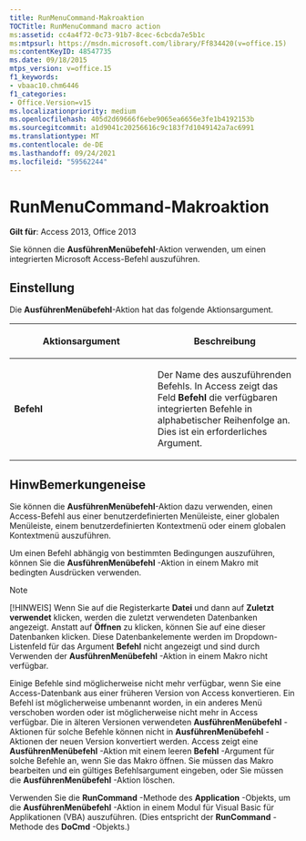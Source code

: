 ```yaml
---
title: RunMenuCommand-Makroaktion
TOCTitle: RunMenuCommand macro action
ms:assetid: cc4a4f72-0c73-91b7-8cec-6cbcda7e5b1c
ms:mtpsurl: https://msdn.microsoft.com/library/Ff834420(v=office.15)
ms:contentKeyID: 48547735
ms.date: 09/18/2015
mtps_version: v=office.15
f1_keywords:
- vbaac10.chm6446
f1_categories:
- Office.Version=v15
ms.localizationpriority: medium
ms.openlocfilehash: 405d2d69666f6ebe9065ea6656e3fe1b4192153b
ms.sourcegitcommit: a1d9041c20256616c9c183f7d1049142a7ac6991
ms.translationtype: MT
ms.contentlocale: de-DE
ms.lasthandoff: 09/24/2021
ms.locfileid: "59562244"
---
```

# <a name="runmenucommand-macro-action"></a>RunMenuCommand-Makroaktion

**Gilt für**: Access 2013, Office 2013

Sie können die **AusführenMenübefehl**-Aktion verwenden, um einen integrierten Microsoft Access-Befehl auszuführen.

## <a name="setting"></a>Einstellung

Die **AusführenMenübefehl**-Aktion hat das folgende Aktionsargument.

<table>
<colgroup>
<col style="width: 50%" />
<col style="width: 50%" />
</colgroup>
<thead>
<tr class="header">
<th><p>Aktionsargument</p></th>
<th><p>Beschreibung</p></th>
</tr>
</thead>
<tbody>
<tr class="odd">
<td><p><strong>Befehl</strong></p></td>
<td><p>Der Name des auszuführenden Befehls. In Access zeigt das Feld <strong>Befehl</strong> die verfügbaren integrierten Befehle in alphabetischer Reihenfolge an. Dies ist ein erforderliches Argument.</p></td>
</tr>
</tbody>
</table>

## <a name="remarks"></a>HinwBemerkungeneise

Sie können die **AusführenMenübefehl**-Aktion dazu verwenden, einen Access-Befehl aus einer benutzerdefinierten Menüleiste, einer globalen Menüleiste, einem benutzerdefinierten Kontextmenü oder einem globalen Kontextmenü auszuführen.

Um einen Befehl abhängig von bestimmten Bedingungen auszuführen, können Sie die **AusführenMenübefehl** -Aktion in einem Makro mit bedingten Ausdrücken verwenden.

> [!NOTE]
> [!HINWEIS] Wenn Sie auf die Registerkarte **Datei** und dann auf **Zuletzt verwendet** klicken, werden die zuletzt verwendeten Datenbanken angezeigt. Anstatt auf **Öffnen** zu klicken, können Sie auf eine dieser Datenbanken klicken. Diese Datenbankelemente werden im Dropdown-Listenfeld für das Argument **Befehl** nicht angezeigt und sind durch Verwenden der **AusführenMenübefehl** -Aktion in einem Makro nicht verfügbar.

Einige Befehle sind möglicherweise nicht mehr verfügbar, wenn Sie eine Access-Datenbank aus einer früheren Version von Access konvertieren. Ein Befehl ist möglicherweise umbenannt worden, in ein anderes Menü verschoben worden oder ist möglicherweise nicht mehr in Access verfügbar. Die in älteren Versionen verwendeten **AusführenMenübefehl** -Aktionen für solche Befehle können nicht in **AusführenMenübefehl** -Aktionen der neuen Version konvertiert werden. Access zeigt eine **AusführenMenübefehl** -Aktion mit einem leeren **Befehl** -Argument für solche Befehle an, wenn Sie das Makro öffnen. Sie müssen das Makro bearbeiten und ein gültiges Befehlsargument eingeben, oder Sie müssen die **AusführenMenübefehl** -Aktion löschen.

Verwenden Sie die **RunCommand** -Methode des **Application** -Objekts, um die **AusführenMenübefehl** -Aktion in einem Modul für Visual Basic für Applikationen (VBA) auszuführen. (Dies entspricht der **RunCommand** -Methode des **DoCmd** -Objekts.)


